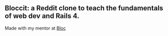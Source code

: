 ## Bloccit: a Reddit clone to teach the fundamentals of web dev and Rails 4.

Made with my mentor at [Bloc](http://bloc.io)
